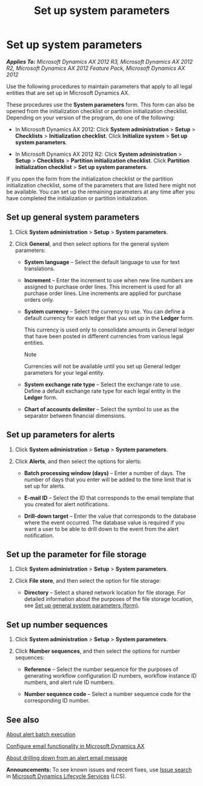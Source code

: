﻿---
title: Set up system parameters
TOCTitle: Set up system parameters
ms:assetid: bb9fc1ee-5f33-4094-9a8f-20eadd15ebd8
ms:mtpsurl: https://technet.microsoft.com/en-us/library/Gg731914(v=AX.60)
ms:contentKeyID: 35132840
ms.date: 04/18/2014
mtps_version: v=AX.60
f1_keywords:
- Menu_Items.Display.BISetupExchangeRates
- Menu_Items.Display.SystemParameters
---

# Set up system parameters 


_**Applies To:** Microsoft Dynamics AX 2012 R3, Microsoft Dynamics AX 2012 R2, Microsoft Dynamics AX 2012 Feature Pack, Microsoft Dynamics AX 2012_

Use the following procedures to maintain parameters that apply to all legal entities that are set up in Microsoft Dynamics AX.

These procedures use the **System parameters** form. This form can also be opened from the initialization checklist or partition initialization checklist. Depending on your version of the program, do one of the following:

  - In Microsoft Dynamics AX 2012: Click **System administration** \> **Setup** \> **Checklists** \> **Initialization checklist**. Click **Initialize system** \> **Set up system parameters**.

  - In Microsoft Dynamics AX 2012 R2: Click **System administration** \> **Setup** \> **Checklists** \> **Partition initialization checklist**. Click **Partition initialization checklist** \> **Set up system parameters**.

If you open the form from the initialization checklist or the partition initialization checklist, some of the parameters that are listed here might not be available. You can set up the remaining parameters at any time after you have completed the initialization or partition initialization.

## Set up general system parameters

1.  Click **System administration** \> **Setup** \> **System parameters**.

2.  Click **General**, and then select options for the general system parameters:
    
      - **System language** – Select the default language to use for text translations.
    
      - **Increment** – Enter the increment to use when new line numbers are assigned to purchase order lines. This increment is used for all purchase order lines. Line increments are applied for purchase orders only.
    
      - **System currency** – Select the currency to use. You can define a default currency for each ledger that you set up in the **Ledger** form.
        
        This currency is used only to consolidate amounts in General ledger that have been posted in different currencies from various legal entities.
        

        > [!NOTE]
        > <P>Currencies will not be available until you set up General ledger parameters for your legal entity.</P>

    
      - **System exchange rate type** – Select the exchange rate to use. Define a default exchange rate type for each legal entity in the **Ledger** form.
    
      - **Chart of accounts delimiter** – Select the symbol to use as the separator between financial dimensions.

## Set up parameters for alerts

1.  Click **System administration** \> **Setup** \> **System parameters**.

2.  Click **Alerts**, and then select the options for alerts:
    
      - **Batch processing window (days)** – Enter a number of days. The number of days that you enter will be added to the time limit that is set up for alerts.
    
      - **E-mail ID** – Select the ID that corresponds to the email template that you created for alert notifications.
    
      - **Drill-down target** – Enter the value that corresponds to the database where the event occurred. The database value is required if you want a user to be able to drill down to the event from the alert notification.

## Set up the parameter for file storage

1.  Click **System administration** \> **Setup** \> **System parameters**.

2.  Click **File store**, and then select the option for file storage:
    
      - **Directory** – Select a shared network location for file storage. For detailed information about the purposes of the file storage location, see [Set up general system parameters (form)](https://technet.microsoft.com/en-us/library/hh209515\(v=ax.60\)).

## Set up number sequences

1.  Click **System administration** \> **Setup** \> **System parameters**.

2.  Click **Number sequences**, and then select the options for number sequences:
    
      - **Reference** – Select the number sequence for the purposes of generating workflow configuration ID numbers, workflow instance ID numbers, and alert rule ID numbers.
    
      - **Number sequence code** – Select a number sequence code for the corresponding ID number.

## See also

[About alert batch execution](about-alert-batch-execution.md)

[Configure email functionality in Microsoft Dynamics AX](configure-email-functionality-in-microsoft-dynamics-ax.md)

[About drilling down from an alert email message](about-drilling-down-from-an-alert-email-message.md)

  
**Announcements:** To see known issues and recent fixes, use [Issue search](http://go.microsoft.com/fwlink/?linkid=389258) in [Microsoft Dynamics Lifecycle Services](http://go.microsoft.com/fwlink/?linkid=306505) (LCS).

